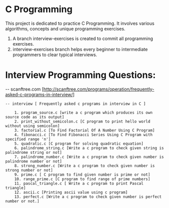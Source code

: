 # C Programming 
This project is dedicated to practice C Programming. It involves various algorithms, concepts and unique programming exercises.

1. A branch interview-exercises is created to commit all programming exercises.
2. interview-exercises branch helps every beginner to intermediate programmers to clear typical interviews.


# Interview Programming Questions:
-- scanftree.com [http://scanftree.com/programs/operation/frequently-asked-c-programs-in-interview/]

	-- interview [ Frequently asked c programs in interview in C ]
	
		1. program_source.c [write a c program which produces its own source code as its output]
		2. print_without_semicolon.c [C program to print hello world without using semicolon]
		3. factorial.c [To Find Factorial Of A Number Using C Program]
		4. fibonacci.c [To Find Fibonacci Series Using C Program with specified range 'n']
		5. quadratic.c [C program for solving quadratic equation]
		6. palindrome_string.c [Write a c program to check given string is palindrome string or not]
		7. palindrome_number.c [Write a c program to check given number is palindrome number or not]
		8. strong_number.c [Write a c program to check given number is strong number or not]
		9. prime.c [ C program to find given number is prime or not]
		10. range_prime.c [C program to find range of prime numbers]
		11. pascal_triangle.c [ Write a c program to print Pascal triangle]
		12. ascii.c [Printing ascii value using c program]
		13. perfect.c [Write a c program to check given number is perfect number or not.]
